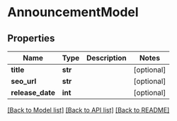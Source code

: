 # AnnouncementModel

## Properties
Name | Type | Description | Notes
------------ | ------------- | ------------- | -------------
**title** | **str** |  | [optional] 
**seo_url** | **str** |  | [optional] 
**release_date** | **int** |  | [optional] 

[[Back to Model list]](../README.md#documentation-for-models) [[Back to API list]](../README.md#documentation-for-api-endpoints) [[Back to README]](../README.md)


